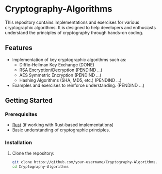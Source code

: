 # Cryptography-Algorithms

This repository contains implementations and exercises for various cryptographic algorithms. It is designed to help developers and enthusiasts understand the principles of cryptography through hands-on coding.

## Features

- Implementation of key cryptographic algorithms such as:
  - Diffie-Hellman Key Exchange (DONE)
  - RSA Encryption/Decryption (PENDIND ...)
  - AES Symmetric Encryption (PENDIND ...)
  - Hashing Algorithms (SHA, MD5, etc.) (PENDIND ...)
- Examples and exercises to reinforce understanding. (PENDIND ...)

## Getting Started

### Prerequisites

- [Rust](https://www.rust-lang.org/) (if working with Rust-based implementations)
- Basic understanding of cryptographic principles.

### Installation

1. Clone the repository:
   ```sh
   git clone https://github.com/your-username/Cryptography-Algorithms.git
   cd Cryptography-Algorithms
